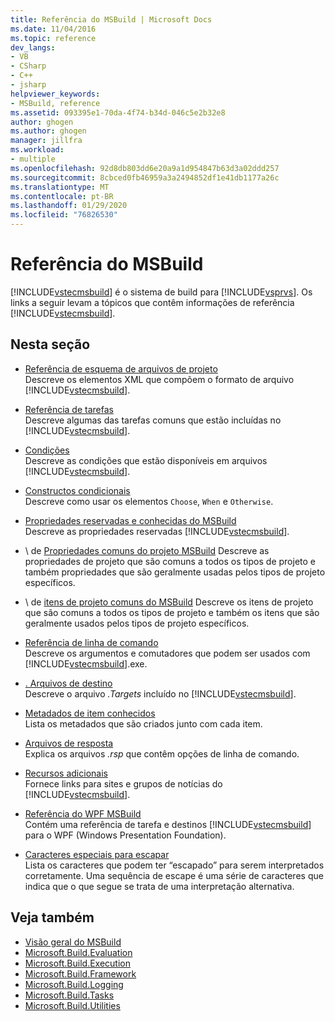 ```yaml
---
title: Referência do MSBuild | Microsoft Docs
ms.date: 11/04/2016
ms.topic: reference
dev_langs:
- VB
- CSharp
- C++
- jsharp
helpviewer_keywords:
- MSBuild, reference
ms.assetid: 093395e1-70da-4f74-b34d-046c5e2b32e8
author: ghogen
ms.author: ghogen
manager: jillfra
ms.workload:
- multiple
ms.openlocfilehash: 92d8db803dd6e20a9a1d954847b63d3a02ddd257
ms.sourcegitcommit: 8cbced0fb46959a3a2494852df1e41db1177a26c
ms.translationtype: MT
ms.contentlocale: pt-BR
ms.lasthandoff: 01/29/2020
ms.locfileid: "76826530"
---
```

# <a name="msbuild-reference"></a>Referência do MSBuild

[!INCLUDE[vstecmsbuild](../extensibility/internals/includes/vstecmsbuild_md.md)] é o sistema de build para [!INCLUDE[vsprvs](../code-quality/includes/vsprvs_md.md)]. Os links a seguir levam a tópicos que contêm informações de referência [!INCLUDE[vstecmsbuild](../extensibility/internals/includes/vstecmsbuild_md.md)].

## <a name="in-this-section"></a>Nesta seção

- [Referência de esquema de arquivos de projeto](../msbuild/msbuild-project-file-schema-reference.md)\
 Descreve os elementos XML que compõem o formato de arquivo [!INCLUDE[vstecmsbuild](../extensibility/internals/includes/vstecmsbuild_md.md)].

- [Referência de tarefas](../msbuild/msbuild-task-reference.md)\
 Descreve algumas das tarefas comuns que estão incluídas no [!INCLUDE[vstecmsbuild](../extensibility/internals/includes/vstecmsbuild_md.md)].

- [Condições](../msbuild/msbuild-conditions.md)\
 Descreve as condições que estão disponíveis em arquivos [!INCLUDE[vstecmsbuild](../extensibility/internals/includes/vstecmsbuild_md.md)].

- [Constructos condicionais](../msbuild/msbuild-conditional-constructs.md)\
 Descreve como usar os elementos `Choose`, `When` e `Otherwise`.

- [Propriedades reservadas e conhecidas do MSBuild](../msbuild/msbuild-reserved-and-well-known-properties.md)\
 Descreve as propriedades reservadas [!INCLUDE[vstecmsbuild](../extensibility/internals/includes/vstecmsbuild_md.md)].

- \ de [Propriedades comuns do projeto MSBuild](../msbuild/common-msbuild-project-properties.md)
 Descreve as propriedades de projeto que são comuns a todos os tipos de projeto e também propriedades que são geralmente usadas pelos tipos de projeto específicos.

- \ de [itens de projeto comuns do MSBuild](../msbuild/common-msbuild-project-items.md)
 Descreve os itens de projeto que são comuns a todos os tipos de projeto e também os itens que são geralmente usados pelos tipos de projeto específicos.

- [Referência de linha de comando](../msbuild/msbuild-command-line-reference.md)\
 Descreve os argumentos e comutadores que podem ser usados com [!INCLUDE[vstecmsbuild](../extensibility/internals/includes/vstecmsbuild_md.md)].exe.

- [. Arquivos de destino](../msbuild/msbuild-dot-targets-files.md)\
 Descreve o arquivo *.Targets* incluído no [!INCLUDE[vstecmsbuild](../extensibility/internals/includes/vstecmsbuild_md.md)].

- [Metadados de item conhecidos](../msbuild/msbuild-well-known-item-metadata.md)\
 Lista os metadados que são criados junto com cada item.

- [Arquivos de resposta](../msbuild/msbuild-response-files.md)\
 Explica os arquivos *.rsp* que contêm opções de linha de comando.

- [Recursos adicionais](https://social.msdn.microsoft.com/forums/vstudio/home?forum=msbuild)\
 Fornece links para sites e grupos de notícias do [!INCLUDE[vstecmsbuild](../extensibility/internals/includes/vstecmsbuild_md.md)].

- [Referência do WPF MSBuild](../msbuild/wpf-msbuild-reference.md)\
 Contém uma referência de tarefa e destinos [!INCLUDE[vstecmsbuild](../extensibility/internals/includes/vstecmsbuild_md.md)] para o WPF (Windows Presentation Foundation).

- [Caracteres especiais para escapar](../msbuild/special-characters-to-escape.md)\
 Lista os caracteres que podem ter “escapado” para serem interpretados corretamente. Uma sequência de escape é uma série de caracteres que indica que o que segue se trata de uma interpretação alternativa.

## <a name="see-also"></a>Veja também

- [Visão geral do MSBuild](../msbuild/msbuild.md)
- [Microsoft.Build.Evaluation](/dotnet/api/microsoft.build.evaluation)
- [Microsoft.Build.Execution](/dotnet/api/microsoft.build.execution)
- [Microsoft.Build.Framework](/dotnet/api/microsoft.build.framework)
- [Microsoft.Build.Logging](/dotnet/api/microsoft.build.logging)
- [Microsoft.Build.Tasks](/dotnet/api/microsoft.build.tasks)
- [Microsoft.Build.Utilities](/dotnet/api/microsoft.build.utilities)
